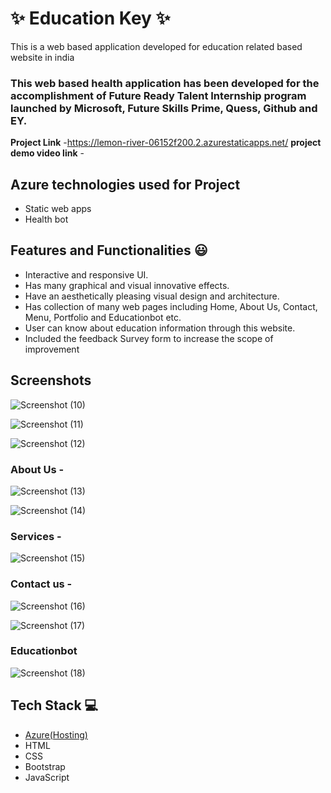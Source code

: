 # ✨ Education Key ✨

This is a web based application developed for education related based website in india

### This web based health application has been developed for the accomplishment of Future Ready Talent Internship program launched by Microsoft, Future Skills Prime, Quess, Github and EY.


**Project Link** -https://lemon-river-06152f200.2.azurestaticapps.net/
**project demo video link** - 

## Azure technologies used for Project

- Static web apps
- Health bot

## Features and Functionalities 😃

- Interactive and responsive UI.
- Has many graphical and visual innovative effects.
- Have an aesthetically pleasing visual design and architecture.
- Has collection of many web pages including Home, About Us, Contact, Menu, Portfolio and Educationbot etc.
- User can know about education information through this website.
- Included the feedback Survey form to increase the scope of improvement 

## Screenshots

![Screenshot (10)](https://user-images.githubusercontent.com/102029214/207812381-a82dca76-48e2-4bdc-8f9b-d5ef386e28d7.png)

![Screenshot (11)](https://user-images.githubusercontent.com/102029214/207812412-3d67ab25-987f-4d07-9803-6b2f21d2b736.png)

![Screenshot (12)](https://user-images.githubusercontent.com/102029214/207812430-27a407c2-7f40-49bc-9d92-ac21017b6c3a.png)


   

### About Us -
![Screenshot (13)](https://user-images.githubusercontent.com/102029214/207812656-76f29617-0fc8-45de-a836-c981a0d7af70.png)

![Screenshot (14)](https://user-images.githubusercontent.com/102029214/207812836-10208497-bf38-4228-aee8-8500eb2e6d92.png)

### Services -

![Screenshot (15)](https://user-images.githubusercontent.com/102029214/207812981-e756dd18-c398-4801-be1c-b5cc906bc029.png)

### Contact us -


![Screenshot (16)](https://user-images.githubusercontent.com/102029214/207813121-e6c8f92a-e623-4464-8495-2b1cc3e27f24.png)


![Screenshot (17)](https://user-images.githubusercontent.com/102029214/207813188-32d25b62-ce30-4dca-9fc8-d9eb33fe31a6.png)


### Educationbot


![Screenshot (18)](https://user-images.githubusercontent.com/102029214/207813491-fba0ae30-9e7c-4876-ac1b-b8a1f3a57626.png)


## Tech Stack 💻

- [Azure(Hosting)](https://azure.microsoft.com/en-in/features/azure-portal/)
- HTML
- CSS
- Bootstrap
- JavaScript
